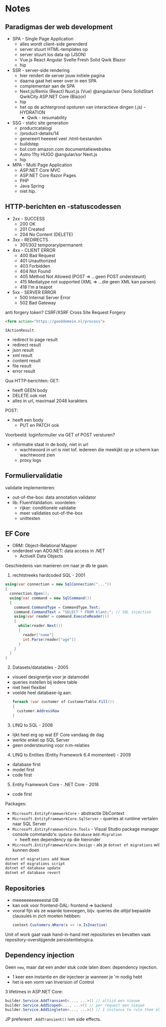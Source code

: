 # Notes

## Paradigmas der web development

- SPA - Single Page Application
  - alles wordt client-side gerenderd
  - server stuurt HTML-templates op
  - server stuurt los data op (JSON)
  - Vue.js React Angular Svelte Fresh Solid Qwik Blazor
  - hip
- SSR - server-side rendering
  - hier rendert de server jouw initiele pagina
  - daarna gaat het weer over in een SPA
  - complementair aan de SPA
  - Next.js/Remix (React) Nuxt.js (Vue) @angular/ssr Deno SolidStart QwikCity ASP.NET Core (Blazor)
  - hip
  - het op de achtergrond opsturen van interactieve dingen (.js) - HYDRATION
    - Qwik - resumability
- SSG - static site generation
  - productcatalogi
  - /product-details/14
  - genereert heeeeel veel .html-bestanden
  - buildstep
  - bol.com amazon.com documentatiewebsites
  - Astro 11ty HUGO  @angular/ssr Next.js
  - hip
- MPA - Multi Page Application
  - ASP.NET Core MVC
  - ASP.NET Core Razor Pages
  - PHP
  - Java Spring
  - niet hip.

## HTTP-berichten en -statuscodessen

* 2xx - SUCCESS
  - 200 OK
  - 201 Created
  - 204 No Content  (DELETE)
* 3xx - REDIRECTS
  - 301/302  temporary/permanent
* 4xx - CLIENT ERROR
  - 400 Bad Request
  - 401 Unauthorized
  - 403 Forbidden
  - 404 Not Found
  - 405 Method Not Allowed  (POST => ...geen POST ondersteunt)
  - 415 Mediatype not supported  (XML => ...die geen XML kan parsen)
  - 418 I'm a teapot
* 5xx - SERVER ERROR
  - 500 Internal Server Error
  - 502 Bad Gateway

anti forgery token?
CSRF/XSRF 
Cross Site Request Forgery

```html
<form action="https://goeddomein.nl/process">
```

`IActionResult`
- redirect to page result
- redirect result
- json result
- xml result
- content result
- file result
- error result

Qua HTTP-berichten:
GET:
- heeft GEEN body
- DELETE ook niet
- alles in url, maximaal 2048 karakters

POST:
- heeft een body
  - PUT en PATCH ook

Voorbeeld: loginformulier via GET of POST versturen?
- informatie staat in de body, niet in url
  - wachtwoord in url is niet tof. iedereen die meekijkt op je scherm kan wachtwoord zien
  - proxy logs

## Formuliervalidatie

validatie implementeren:
- out-of-the-box: data annotation validator 
- lib: FluentValidation. voordelen:
  - rijker: conditionele validatie
  - meer validaties out-of-the-box
  - unittesten

## EF Core

- ORM: Object-Relational Mapper
- onderdeel van ADO.NET: data access in .NET
  - ActiveX Data Objects

Geschiedenis van manieren om naar je db te gaan:

1. rechtstreeks hardcoded SQL - 2001
  ```cs
  using(var connection = new SqlConnection("...")) 
  {
    connection.Open();
    using(var command = new SqlCommand())
    {
      command.CommandType = CommandType.Text;
      command.CommandText = "SELECT * FROM klant;"; // SQL injection
      using(var reader = command.ExecuteReader())
      {
        while(reader.Next())
        {
          reader["name"]
          int.Parse(reader["age"])
        }
      }
    }
  }
  ```
2. Datasets/datatables - 2005
  - visueel designertje voor je datamodel
  - queries instellen bij iedere table
  - niet heel flexibel
  - voelde heel database-ig aan:
    ```cs
    foreach (var customer of CustomerTable.Fill())
    {
      customer.AddressRow
    }
    ```
3. LINQ to SQL - 2008
  - lijkt heel erg op wat EF Core vandaag de dag
  - werkte enkel op SQL Server
  - geen ondersteuning voor n:m-relaties
4. LINQ to Entities (Entity Framework 6.4 momenteel) - 2009
  - database first
  - model first
  - code first
5. Entity Framework Core - .NET Core - 2016
  - code first

Packages:
* `Microsoft.EntityFrameworkCore` - abstractie  DbContext
* `Microsoft.EntityFrameworkCore.SqlServer` - queries at runtime vertalen naar SQL Server
* `Microsoft.EntityFrameworkCore.Tools` - Visual Studio package manager console commando's: `Update-Database` `Add-Migration`
  - heeft een dependency op die hieronder
* `Microsoft.EntityFrameworkCore.Design` - als je `dotnet ef migrations` wil kunnen doen

```sh
dotnet ef migrations add Naam
dotnet ef migrations script
dotnet ef database update
dotnet ef database revert
```

## Repositories

- meeeeeeeeeeestal DB
- kan ook voor frontend-DAL: frontend => backend
- vooral fijn als ze waarde toevoegen, bijv. queries die *altijd* bepaalde clausules in zich moeten hebben:
  ```cs
  context.Customers.Where(x => !x.IsInactive)
  ```

Unit of work gaat vaak hand-in-hand met repositories en bevatten vaak repository-overstijgende persistentielogica.

## Dependency injection

Geen `new`, maar dat een ander stuk code laten doen: dependency injection.

- 1 keer een instantie en die injecteer je wanneer je 'm nodig hebt
- het is een vorm van Inversion of Control

3 lifetimes in ASP.NET Core:

```cs
builder.Service.AddTransient<..., ...>() // altijd een nieuwe
builder.Service.AddScoped<..., ...>() // per request een nieuwe
builder.Service.AddSingleton<..., ...>() // 1 instance to rule them all
```

JP prefereert `.AddTransient()` ivm side effects.

